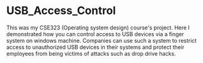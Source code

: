 # USB_Access_Control

This was my CSE323 (Operating system design) course's project.
Here I demonstrated how you can control access to USB devices via a finger system on windows machine.
Companies can use such a system to restrict access to unauthorized USB devices in their systems and protect their employees from being victims of attacks such as drop drive hacks. 
